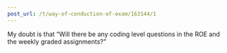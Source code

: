 ```yaml
---
post_url: /t/way-of-conduction-of-exam/163144/1
---
```

My doubt is that “Will there be any coding level questions in the ROE and the weekly graded assignments?”